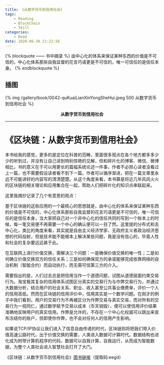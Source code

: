 ```yaml
---
title: 《从数字货币到信用社会》
tags:
	- Reading
	- BlockChain
	- Skill
categories:
	- Read
date: 2020-06-30 21:22:56
---
```


{% blockquote —— 书中摘录 %}
由中心化的体系来保证某种东西的价值是不可信的，中心化体系那些自我监督的花言巧语更是不可信的，唯一可信任的是信任本身。
{% endblockquote %}

<!-- more -->

## 插图
{% img /gallery/book/0042-quKuaiLianXinYongSheHui.jpeg 500 从数字货币到信用社会 %}
<p align="center"><b>从数字货币到信用社会</b></p>

-----

# 《区块链：从数字货币到信用社会》

本书给我的感觉，更多的是定位在科普的范畴，里面很多观点在各个地方都多多少少的听到过，并没有让自己读到特别惊艳的见解，但和碎片化的博客、微信、微博相比，书的意义在于可以用更长的篇幅系统论述一件事，作者不必担心读者没看过上一篇，也不需要假设读者看不到下一篇。作者可以循序渐进，把在一篇文章里永远不可能讲好的内容写的清清楚楚。从这个角度来看，本书算是将近几年风风火火的区块链的相关理论和应用集合在一起，帮助人们把碎片化的知识点串联起来。

这里我摘抄记录了几个有意思的观点：

基于区块链的这些应用的一个最核心的思想就是，由中心化的体系来保证某种东西的价值是不可信的，中心化体系那些自我监督的花言巧语更是不可信的，唯一可信任的是信任本身，当大家把自己对一个非中心化的信任共同的写到一个账本上的时候，每一笔交易便不再需要一个中心的确认便可以一目了然。这里提的分布式和去中心化，类比的角度来看，其实就是自由主义经济学家、无政府主义者政治经济思想的代码投射，但是技术能不能根本上解决某些问题，我是没有信心的，毕竟人性和社会的复杂要远远甚于此。

在互联网上进行价值交换，需解决三个问题：一是确保价值交换的唯一性；二是如何确立价值交换双方的信任关系；三是如何确保双方的承诺能够完成依靠网络的自治机制（智能合约）而自动执行，而无需可信第三方的介入。

需要指出的是，人们过去总是把信用当作一个道德问题，试图从道德层面约束交易行为。淘宝极其复杂的信用体系试图区分真实的交易行为与作弊交易行为，并通过大数据分析，结合用户的社会关系、职业、收入甚至公共事业缴费单，评价一个人的信用高低。然而在区块链的信用评价中，信用其实是一个数学问题。在刚才的例子中我们看到，用户的交易行为不再被区分为作弊交易与真实交易，而对所有的交易行为一视同仁，通过数学赋予交易以成本（币天销毁），便可以使信用评价结果准确地反映用户的真实信用。作弊是允许的，不存在一个中心化权威可以跳出来宣布冻结你的账户，但即使你作弊，也不会对任何人的信用产生影响。

如果说TCP/IP协议让我们进入了信息自由传递的时代，区块链则将把我们带入价值高速公路时代。出于价值交换的需要，人类进入数据可计算时代。数据结构也进化成为附带计算机程序的代码，数据可以自我计算，自我运行，从而成为智能数据，为整个人类社会进入智慧社会打开了大门。

《区块链：从数字货币到信用社会》[图书链接](https://pan.baidu.com/s/1CDRRGLmAj7MNk3k7K3UORA)（提取码:eegd）